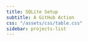 ```yaml
---
title: SQLite Setup
subtitle: A GitHub Action
css: "/assets/css/table.css"
sidebar: projects-list
---
```

